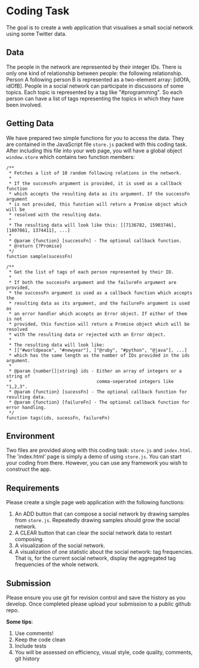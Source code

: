 # Coding Task

The goal is to create a web application that visualises a small social network using some Twitter data.

## Data

The people in the network are represented by their integer IDs. There is only one kind of relationship between people: the following relationship. Person A following person B is represented as a two-element array: [idOfA, idOfB]. People in a social network can participate in discussons of some topics. Each topic is represented by a tag like "#programming". So each person can have a list of tags representing the topics in which they have been involved.

## Getting Data

We have prepared two simple functions for you to access the data. They are contained in the JavaScript file `store.js` packed with this coding task. After including this file into your web page, you will have a global object `window.store` which contains two function members:

    /**
     * Fetches a list of 10 random following relations in the network.
     *
     * If the successFn argument is provided, it is used as a callback function
     * which accepts the resulting data as its argument. If the successFn argument
     * is not provided, this function will return a Promise object which will be
     * resolved with the resulting data.
     *
     * The resulting data will look like this: [[7136782, 15903746], [1807861, 1374411], ...]
     *
     * @param {function} [successFn] - The optional callback function.
     * @return {?Promise}
     */
    function sample(sucessFn)

    /**
     * Get the list of tags of each person represented by their ID.
     *
     * If both the successFn argument and the failureFn argument are provided,
     * the successFn argument is used as a callback function which accepts the
     * resulting data as its argument, and the failureFn argument is used as
     * an error handler which accepts an Error object. If either of them is not
     * provided, this function will return a Promise object which will be resolved
     * with the resulting data or rejected with an Error object.
     *
     * The resulting data will look like:
     * [["#worldpeace", "#newyear"], ["@ruby", "#python", "@java"], ...]
     * which has the same length as the number of IDs provided in the ids argument.
     *
     * @param {number[]|string} ids - Either an array of integers or a string of
     *                                comma-seperated integers like "1,2,3".
     * @param {function} [sucessFn] - The optional callback function for resulting data.
     * @param {function} [failureFn] - The optional callback function for error handling.
     */
    function tags(ids, sucessFn, failureFn)

## Environment

Two files are provided along with this coding task: `store.js` and `index.html`. The 'index.html' page is simply a demo of using `store.js`. You can start your coding from there. However, you can use any framework you wish to construct the app.

## Requirements

Please create a single page web application with the following functions:

1. An ADD button that can compose a social network by drawing samples from `store.js`. Repeatedly drawing samples should grow the social network.
2. A CLEAR button that can clear the social network data to restart composing.
3. A visualization of the social network.
4. A visualization of one statistic about the social network: tag frequencies. That is, for the current social network, display the aggregated tag frequencies of the whole network.

## Submission

Please ensure you use git for revision control and save the history as you develop. Once completed please upload your submission to a public github repo.

**Some tips**:

1. Use comments!
2. Keep the code clean
3. Include tests
4. You will be assessed on efficiency, visual style, code quality, comments, git history
